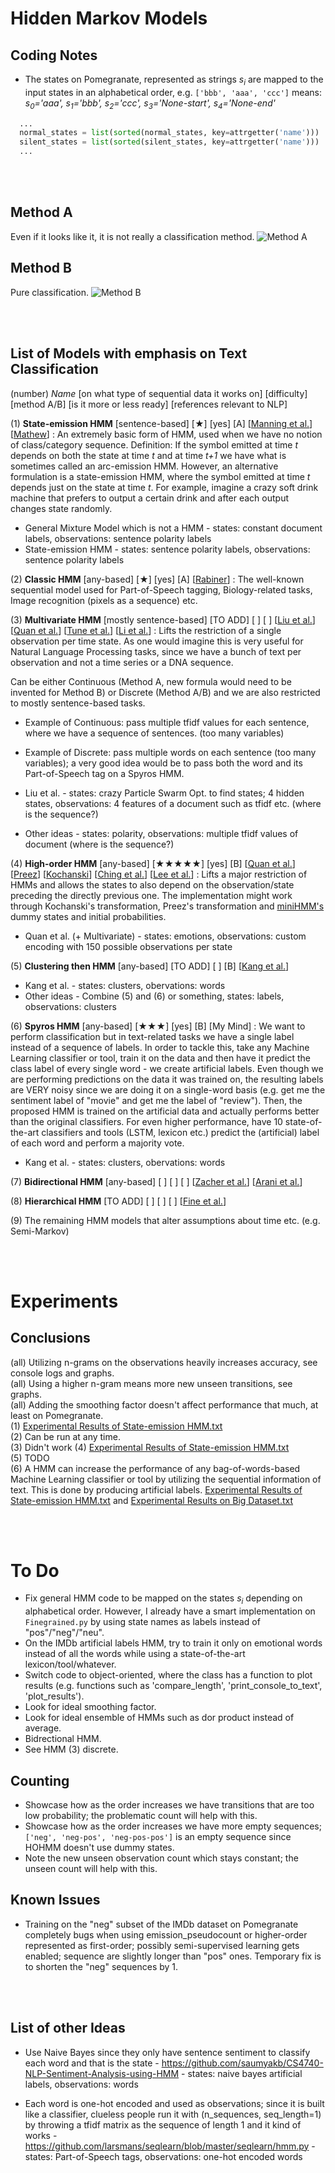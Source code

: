 # Hidden Markov Models

## Coding Notes

* The states on Pomegranate, represented as strings _s<sub>i</sub>_ are mapped to the input states in an alphabetical order, e.g. `['bbb', 'aaa', 'ccc']` means: _s<sub>0</sub>='aaa', s<sub>1</sub>='bbb', s<sub>2</sub>='ccc', s<sub>3</sub>='None-start', s<sub>4</sub>='None-end'_

```python
  ...
  normal_states = list(sorted(normal_states, key=attrgetter('name')))
  silent_states = list(sorted(silent_states, key=attrgetter('name')))
  ...
```

<br><br/>

## Method A

Even if it looks like it, it is not really a classification method.
![Method A](Documentation%20Images/General%20HMM%20Method%201.png?raw=true)

## Method B

Pure classification.
![Method B](Documentation%20Images/General%20HMM%20Method%202.png?raw=true)

<br><br/>

## List of Models with emphasis on Text Classification

(number) *Name* [on what type of sequential data it works on] [difficulty] [method A/B] [is it more or less ready] [references relevant to NLP]

(1) **State-emission HMM** [sentence-based] [★] [yes] [A] [[Manning et al.](http://citeseerx.ist.psu.edu/viewdoc/download?doi=10.1.1.121.2604&rep=rep1&type=pdf)] [[Mathew](https://www.slideshare.net/thomas_a_mathew/text-categorization-using-ngrams-and-hiddenmarkovmodels)] : An extremely basic form of HMM, used when we have no notion of class/category sequence. Definition: If the symbol emitted at time _t_ depends on both the state at time _t_ and at time _t+1_ we have what is sometimes called an arc-emission HMM. However, an alternative formulation is a state-emission HMM, where the symbol emitted at time _t_ depends just on the state at time _t_. For example, imagine a crazy soft drink machine that prefers to output a certain drink and after each output changes state randomly.

* General Mixture Model which is not a HMM - states: constant document labels, observations: sentence polarity labels
* State-emission HMM - states: sentence polarity labels, observations: sentence polarity labels

(2) **Classic HMM** [any-based] [★] [yes] [A] [[Rabiner](https://www.ece.ucsb.edu/Faculty/Rabiner/ece259/Reprints/tutorial%20on%20hmm%20and%20applications.pdf)] : The well-known sequential model used for Part-of-Speech tagging, Biology-related tasks, Image recognition (pixels as a sequence) etc.

(3) **Multivariate HMM** [mostly sentence-based] [TO ADD] [ ] [ ] [[Liu et al.](https://www.hindawi.com/journals/mpe/2015/987189/)] [[Quan et al.](https://www.sciencedirect.com/science/article/pii/S0020025515007057)] [[Tune et al.](https://arxiv.org/pdf/1305.0321.pdf)] [[Li et al.](http://vision.gel.ulaval.ca/~parizeau/Publications/P971225.pdf)] : Lifts the restriction of a single observation per time state. As one would imagine this is very useful for Natural Language Processing tasks, since we have a bunch of text per observation and not a time series or a DNA sequence.

Can be either Continuous (Method A, new formula would need to be invented for Method B) or Discrete (Method A/B) and we are also restricted to mostly sentence-based tasks.

* Example of Continuous: pass multiple tfidf values for each sentence, where we have a sequence of sentences. (too many variables)
* Example of Discrete: pass multiple words on each sentence (too many variables); a very good idea would be to pass both the word and its Part-of-Speech tag on a Spyros HMM.  

* Liu et al. - states: crazy Particle Swarm Opt. to find states; 4 hidden states, observations: 4 features of a document such as tfidf etc. (where is the sequence?)
* Other ideas - states: polarity, observations: multiple tfidf values of document (where is the sequence?)

(4) **High-order HMM** [any-based] [★★★★★] [yes] [B] [[Quan et al.](https://www.sciencedirect.com/science/article/pii/S0020025515007057)] [[Preez](https://www.sciencedirect.com/science/article/pii/S0885230897900371)] [[Kochanski](http://kochanski.org/gpk/teaching/0401Oxford/HMM.pdf)] [[Ching et al.](https://link.springer.com/chapter/10.1007/978-3-540-45080-1_73)] [[Lee et al.](http://link-springer-com-s.vpn.whu.edu.cn:9440/content/pdf/10.1007%2F11779568_74.pdf)] : Lifts a major restriction of HMMs and allows the states to also depend on the observation/state preceding the directly previous one. The implementation might work through Kochanski's transformation, Preez's transformation and [miniHMM's](https://github.com/joshuagryphon/minihmm/blob/master/minihmm/represent.py) dummy states and initial probabilities.  

* Quan et al. (+ Multivariate) - states: emotions, observations: custom encoding with 150 possible observations per state

(5) **Clustering then HMM** [any-based] [TO ADD] [ ] [B] [[Kang et al.](https://www.sciencedirect.com/science/article/pii/S0957417417304979)]  

* Kang et al. - states: clusters, obervations: words
* Other ideas - Combine (5) and (6) or something, states: labels, observations: clusters

(6) **Spyros HMM** [any-based] [★★★] [yes] [B] [My Mind] : We want to perform classification but in text-related tasks we have a single label instead of a sequence of labels. In order to tackle this, take any Machine Learning classifier or tool, train it on the data and then have it predict the class label of every single word - we create artificial labels. Even though we are performing predictions on the data it was trained on, the resulting labels are VERY noisy since we are doing it on a single-word basis (e.g. get me the sentiment label of "movie" and get me the label of "review"). Then, the proposed HMM is trained on the artificial data and actually performs better than the original classifiers. For even higher performance, have 10 state-of-the-art classifiers and tools (LSTM, lexicon etc.)  predict the (artificial) label of each word and perform a majority vote.

* Kang et al. - states: clusters, obervations: words

(7) **Bidirectional HMM** [any-based] [ ] [ ] [ ] [[Zacher et al.](http://msb.embopress.org/content/msb/10/12/768.full.pdf)] [[Arani et al.](https://digital-library.theiet.org/content/journals/10.1049/iet-cvi.2017.0645)]  

(8) **Hierarchical HMM** [TO ADD] [ ] [ ] [ ] [[Fine et al.](https://link.springer.com/content/pdf/10.1023/A:1007469218079.pdf)]  

(9) The remaining HMM models that alter assumptions about time etc. (e.g. Semi-Markov)

<br><br/>

# Experiments

## Conclusions

(all) Utilizing n-grams on the observations heavily increases accuracy, see console logs and graphs.  
(all) Using a higher n-gram means more new unseen transitions, see graphs.  
(all) Adding the smoothing factor doesn't affect performance that much, at least on Pomegranate.  
(1) [Experimental Results of State-emission HMM.txt](Console%20Logs/Experimental%20Ressults%20of%20State-emission%20HMM.txt)  
(2) Can be run at any time.  
(3) Didn't work 
(4) [Experimental Results of State-emission HMM.txt](Console%20Logs/Experimental%20Ressults%20of%20State-emission%20HMM.txt)  
(5) TODO  
(6) A HMM can increase the performance of any bag-of-words-based Machine Learning classifier or tool by utilizing the sequential information of text. This is done by producing artificial labels. [Experimental Results of State-emission HMM.txt](Console%20Logs/Experimental%20Ressults%20of%20State-emission%20HMM.txt) and [Experimental Results on Big Dataset.txt](Console%20Logs/Experimental%20Results%20on%20Big%20Dataset.txt)  

<br><br/>

# To Do

* Fix general HMM code to be mapped on the states _s<sub>i</sub>_ depending on alphabetical order. However, I already have a smart implementation on `Finegrained.py` by using state names as labels instead of "pos"/"neg"/"neu".
* On the IMDb artificial labels HMM, try to train it only on emotional words instead of all the words while using a state-of-the-art lexicon/tool/whatever.
* Switch code to object-oriented, where the class has a function to plot results (e.g. functions such as 'compare_length', 'print_console_to_text', 'plot_results').
* Look for ideal smoothing factor.
* Look for ideal ensemble of HMMs such as dor product instead of average. 
* Bidrectional HMM.
* See HMM (3) discrete.  

## Counting

* Showcase how as the order increases we have transitions that are too low probability; the problematic count will help with this.
* Showcase how as the order increases we have more empty sequences; `['neg', 'neg-pos', 'neg-pos-pos']` is an empty sequence since HOHMM doesn't use dummy states.
* Note the new unseen observation count which stays constant; the unseen count will help with this.

## Known Issues

* Training on the "neg" subset of the IMDb dataset on Pomegranate completely bugs when using emission_pseudocount or higher-order represented as first-order; possibly semi-supervised learning gets enabled; sequence are slightly longer than "pos" ones. Temporary fix is to shorten the "neg" sequences by 1.

<br><br/>

## List of other Ideas

* Use Naive Bayes since they only have sentence sentiment to classify each word and that is the state - https://github.com/saumyakb/CS4740-NLP-Sentiment-Analysis-using-HMM - states: naive bayes artificial labels, observations: words

* Each word is one-hot encoded and used as observations; since it is built like a classifier, clueless people run it with (n_sequences, seq_length=1) by throwing a tfidf matrix as the sequence of length 1 and it kind of works - https://github.com/larsmans/seqlearn/blob/master/seqlearn/hmm.py - states: Part-of-Speech tags, observations: one-hot encoded words
